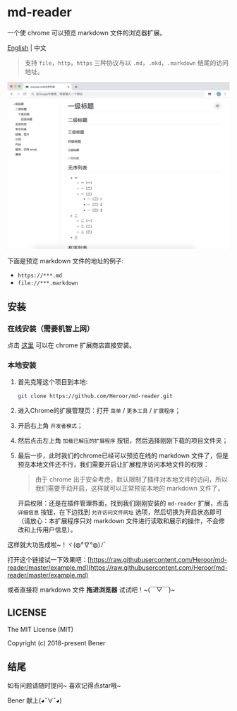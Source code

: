 # md-reader

一个使 chrome 可以预览 markdown 文件的浏览器扩展。

[English](https://github.com/Heroor/md-reader) | 中文

> 支持 `file`，`http`，`https` 三种协议与以 `.md`，`.mkd`，`.markdown` 结尾的访问地址。

![banner](./src/images/banner1-crx.jpg)

下面是预览 markdown 文件的地址的例子:

- `https://***.md`
- `file://***.markdown`

## 安装

### 在线安装（需要机智上网）

点击 [这里](https://chrome.google.com/webstore/detail/medapdbncneneejhbgcjceippjlfkmkg/publish-accepted) 可以在 chrome 扩展商店直接安装。

### 本地安装

1. 首先克隆这个项目到本地:

    ```bash
    git clone https://github.com/Heroor/md-reader.git
    ```

2. 进入Chrome的扩展管理页：打开 `菜单` / `更多工具` / `扩展程序`；

3. 开启右上角 `开发者模式`；

4. 然后点击左上角 `加载已解压的扩展程序` 按钮，然后选择刚刚下载的项目文件夹；

5. 最后一步，此时我们的chrome已经可以预览在线的 markdown 文件了，但是预览本地文件还不行，我们需要开启让扩展程序访问本地文件的权限：

    > 由于 chrome 出于安全考虑，默认限制了插件对本地文件的访问，所以我们需要手动开启，这样就可以正常预览本地的 markdown 文件了。

    开启权限：还是在插件管理界面，找到我们刚刚安装的 `md-reader` 扩展，点击 `详细信息` 按钮，在下边找到 `允许访问文件网址` 选项，然后切换为开启状态即可（请放心：本扩展程序只对 markdown 文件进行读取和展示的操作，不会修改和上传用户信息）。

这样就大功告成啦~！ヾ(◍°∇°◍)ﾉﾞ

打开这个链接试一下效果吧：[https://raw.githubusercontent.com/Heroor/md-reader/master/example.md](https://raw.githubusercontent.com/Heroor/md-reader/master/example.md)

或者直接将 markdown 文件 **拖进浏览器** 试试吧！~(￣▽￣)~

## LICENSE

The MIT License (MIT)

Copyright (c) 2018-present Bener

## 结尾

如有问题请随时提问~ 喜欢记得点star哦~

Bener 献上(◕ˇ∀ˇ◕)
